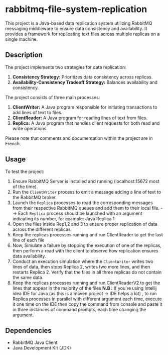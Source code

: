 # rabbitmq-file-system-replication

This project is a Java-based data replication system utilizing RabbitMQ messaging middleware to ensure data consistency and availability. It provides a framework for replicating text files across multiple replicas on a single machine.

## Description

The project implements two strategies for data replication:

1. **Consistency Strategy:** Prioritizes data consistency across replicas.
2. **Availability-Consistency Tradeoff Strategy:** Balances availability and consistency.

The project consists of three main processes:

1. **ClientWriter:** A Java program responsible for initiating transactions to add lines of text to files.
2. **ClientReader:** A Java program for reading lines of text from files.
3. **Replica:** A Java program that handles client requests for both read and write operations.

Please note that comments and documentation within the project are in French.

## Usage

To test the project:

1. Ensure RabbitMQ Server is installed and running (localhost:15672 most of the time).
2. Run the `ClientWriter` process to emit a message adding a line of text to the RabbitMQ broker.
3. Launch the `Replica` processes to read the corresponding messages from their respective RabbitMQ queues and add them to their local file.
--> Each `Replica` process should be launched with an argument indicating its number, for example: Java Replica 1 
4. Open the files inside Rep1,2 and 3 to ensure proper replication of data across the different replicas.
5. Keep the replicas processes running and run ClientReader to get the last line of each file
6. Now, Simulate a failure by stopping the execution of one of the replicas, then perform a read with the client to observe how replication ensures data availability.
7. Conduct an execution simulation where the `ClientWriter` writes two lines of data, then stops Replica 2, writes two more lines, and then restarts Replica 2. Verify that the files in all three replicas do not contain the same data.
8. Keep the replicas processes running and run ClientReaderV2 to get the lines that appear in the majority of the files
**N.B :** If you're using Intellij idea IDE for Java (as this is a maven project -> IDE helps a lot) , to run Replica processes in parallel with different argument each time, execute it one time on the IDE then copy the command from console and paste it in three instances of command prompts, each time changing the argument. 
## Dependencies

- RabbitMQ Java Client
- Java Development Kit (JDK)
